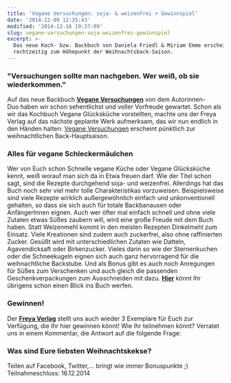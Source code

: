 ```yaml
---
title: 'Vegane Versuchungen: soja- & weizenfrei + Gewinnspiel'
date: '2014-12-09 12:35:43'
modified: '2014-12-16 19:37:09'
slug: vegane-versuchungen-soja-weizenfrei-gewinnspiel
excerpt: >-
  Das neue Koch- bzw. Backbuch von Daniela Friedl & Miriam Emme erscheint genau
  rechtzeitig zum Höhepunkt der Weihnachtsback-Saison.
---
```


### "Versuchungen sollte man nachgeben. Wer weiß, ob sie wiederkommen."

Auf das neue Backbuch [**Vegane Versuchungen**](http://www.freya.at/de/naturheilkunde?page=shop.product_details&flypage=flypage-vmbright.tpl&product_id=226&category_id=82) von dem Autorinnen-Duo haben wir schon sehentlichst und voller Vorfreude gewartet. Schon als wir das Kochbuch Vegane Glücksküche vorstellten, machte uns der Freya Verlag auf das nächste geplante Werk aufmerksam, das wir nun endlich in den Händen halten: [Vegane Versuchungen](http://www.freya.at/de/naturheilkunde?page=shop.product_details&flypage=flypage-vmbright.tpl&product_id=226&category_id=82) erscheint pünktlich zur weihnachtlichen Back-Hauptsaison.

### Alles für vegane Schleckermäulchen

Wer von Euch schon Schnelle vegane Küche oder Vegane Glücksküche kennt, weiß worauf man sich da in Etwa freuen darf. Wie der Titel schon sagt, sind die Rezepte durchgehend soja- und weizenfrei. Allerdings hat das Buch noch sehr viel mehr tolle Charakteristikas vorzuweisen. Beispielsweise sind viele Rezepte wirklich außergewöhnlich einfach und unkonventionell gehalten, so dass sie sich auch für totale Backbanausen oder AnfängerInnen eignen. Auch wer öfter mal einfach schnell und ohne viele Zutaten etwas Süßes zaubern will, wird eine große Freude mit dem Buch haben. Statt Weizenmehl kommt in den meisten Rezepten Dinkelmehl zum Einsatz. Viele Kreationen sind zudem auch zuckerfrei, also ohne raffinierten Zucker. Gesüßt wird mit unterschiedlichen Zutaten wie Datteln, Agavendicksaft oder Birkenzucker. Vieles darin so wie der Sternenkuchen oder die Schneekugeln eignen sich auch ganz hervorragend für die weihnachtliche Backstube. Und als Bonus gibt es auch noch Anregungen für Süßes zum Verschenken und auch gleich die passenden Geschenkverpackungen zum Ausschneiden mit dazu. [**Hier**](http://www.freya.at/flippage/vegane_versuchung/) könnt Ihr übrigens schon einen Blick ins Buch werfen.

### Gewinnen!

Der [**Freya Verlag**](http://www.freya.at/) stellt uns auch wieder 3 Exemplare für Euch zur Verfügung, die Ihr hier gewinnen könnt! Wie Ihr teilnehmen könnt? Verratet uns in einem Kommentar, die Antwort auf die folgende Frage:

### Was sind Eure liebsten Weihnachtskekse?

Teilen auf Facebook, Twitter,... bringt wie immer Bonuspunkte ;) Teilnahmeschluss: 16.12.2014
